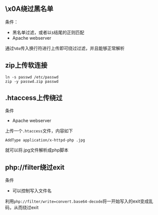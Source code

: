 ## \x0A绕过黑名单

条件：

 - 黑名单过滤，或者以`$`结尾的正则匹配
 - Apache webserver

通过`%0a`传入换行符进行上传即可绕过过滤，并且能够正常解析



## zip上传软连接

```
ln -s passwd /etc/passwd
zip -y passwd.zip passwd
```





## .htaccess上传绕过

条件

  - Apache webserver

上传一个`.htaccess`文件，内容如下

```
AddType application/x-httpd-php .jpg
```

就可以将.jpg文件解析成php脚本

## php://filter绕过exit

条件

 - 可以控制写入文件名

利用`php://filter/write=convert.base64-decode`将一开始写入的exit变成乱码，从而绕过exit